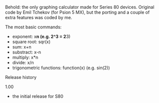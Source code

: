 Behold: the only graphing calculator made for Series 80 devices. Original code by Emil Tchekov (for Psion 5 MX), but the porting and a couple of extra features was coded by me.

The most basic commands:
- exponent: x**n (e.g. 2^3 = 2**3)
- square root: sqr(x)
- sum: x+n
- substract: x-n
- multiply: x*n
- divide: x/n
- trigonometric functions: function(x) (e.g. sin(2))

Release history

1.00

- the initial release for S80
